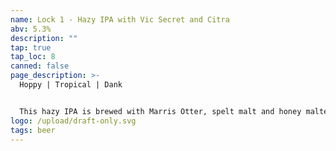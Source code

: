 ```yaml
---
name: Lock 1 - Hazy IPA with Vic Secret and Citra
abv: 5.3%
description: ""
tap: true
tap_loc: 8
canned: false
page_description: >-
  Hoppy | Tropical | Dank  


  This hazy IPA is brewed with Marris Otter, spelt malt and honey malted oats and it is hopped with Citra and Vic Secret. It is also double dry hopped with Citra and Vic Secret. It's tropical, dank and juicy. The Lock series is one off beers brewed for experimentation and possible full production.
logo: /upload/draft-only.svg
tags: beer
---
```

